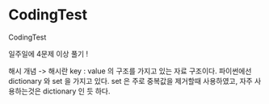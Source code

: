 # CodingTest
CodingTest

일주일에 4문제 이상 풀기 !


해시 개념 -> 
해시란 key : value 의 구조를 가지고 있는 자료 구조이다.
파이썬에선 dictionary 와 set 을 가지고 있다.
set 은 주로 중복값을 제거할때 사용하였고, 자주 사용하는것은 dictionary 인 듯 하다.

